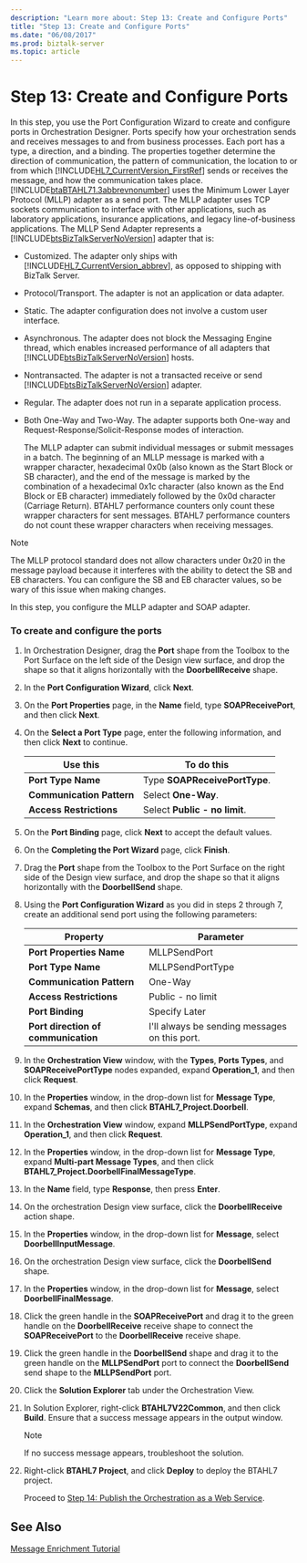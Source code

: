 ```yaml
---
description: "Learn more about: Step 13: Create and Configure Ports"
title: "Step 13: Create and Configure Ports"
ms.date: "06/08/2017"
ms.prod: biztalk-server
ms.topic: article
---
```

# Step 13: Create and Configure Ports
In this step, you use the Port Configuration Wizard to create and configure ports in Orchestration Designer. Ports specify how your orchestration sends and receives messages to and from business processes. Each port has a type, a direction, and a binding. The properties together determine the direction of communication, the pattern of communication, the location to or from which [!INCLUDE[HL7_CurrentVersion_FirstRef](../../includes/hl7-currentversion-firstref-md.md)] sends or receives the message, and how the communication takes place. [!INCLUDE[btaBTAHL71.3abbrevnonumber](../../includes/btabtahl71-3abbrevnonumber-md.md)] uses the Minimum Lower Layer Protocol (MLLP) adapter as a send port. The MLLP adapter uses TCP sockets communication to interface with other applications, such as laboratory applications, insurance applications, and legacy line-of-business applications. The MLLP Send Adapter represents a [!INCLUDE[btsBizTalkServerNoVersion](../../includes/btsbiztalkservernoversion-md.md)] adapter that is:  

- Customized. The adapter only ships with [!INCLUDE[HL7_CurrentVersion_abbrev](../../includes/hl7-currentversion-abbrev-md.md)], as opposed to shipping with BizTalk Server.  

- Protocol/Transport. The adapter is not an application or data adapter.  

- Static. The adapter configuration does not involve a custom user interface.  

- Asynchronous. The adapter does not block the Messaging Engine thread, which enables increased performance of all adapters that [!INCLUDE[btsBizTalkServerNoVersion](../../includes/btsbiztalkservernoversion-md.md)] hosts.  

- Nontransacted. The adapter is not a transacted receive or send [!INCLUDE[btsBizTalkServerNoVersion](../../includes/btsbiztalkservernoversion-md.md)] adapter.  

- Regular. The adapter does not run in a separate application process.  

- Both One-Way and Two-Way. The adapter supports both One-way and Request-Response/Solicit-Response modes of interaction.  

  The MLLP adapter can submit individual messages or submit messages in a batch. The beginning of an MLLP message is marked with a wrapper character, hexadecimal 0x0b (also known as the Start Block or SB character), and the end of the message is marked by the combination of a hexadecimal 0x1c character (also known as the End Block or EB character) immediately followed by the 0x0d character (Carriage Return). BTAHL7 performance counters only count these wrapper characters for sent messages. BTAHL7 performance counters do not count these wrapper characters when receiving messages.  

> [!NOTE]
>  The MLLP protocol standard does not allow characters under 0x20 in the message payload because it interferes with the ability to detect the SB and EB characters. You can configure the SB and EB character values, so be wary of this issue when making changes.  

 In this step, you configure the MLLP adapter and SOAP adapter.  

### To create and configure the ports  

1. In Orchestration Designer, drag the **Port** shape from the Toolbox to the Port Surface on the left side of the Design view surface, and drop the shape so that it aligns horizontally with the **DoorbellReceive** shape.  

2. In the **Port Configuration Wizard**, click **Next**.  

3. On the **Port Properties** page, in the **Name** field, type **SOAPReceivePort**, and then click **Next**.  

4. On the **Select a Port Type** page, enter the following information, and then click **Next** to continue.  


   |         Use this          |          To do this           |
   |---------------------------|-------------------------------|
   |    **Port Type Name**     | Type **SOAPReceivePortType**. |
   | **Communication Pattern** |      Select **One-Way**.      |
   |  **Access Restrictions**  | Select **Public - no limit**. |


5. On the **Port Binding** page, click **Next** to accept the default values.  

6. On the **Completing the Port Wizard** page, click **Finish**.  

7. Drag the **Port** shape from the Toolbox to the Port Surface on the right side of the Design view surface, and drop the shape so that it aligns horizontally with the **DoorbellSend** shape.  

8. Using the **Port Configuration Wizard** as you did in steps 2 through 7, create an additional send port using the following parameters:  


   |              Property               |                   Parameter                   |
   |-------------------------------------|-----------------------------------------------|
   |      **Port Properties Name**       |                 MLLPSendPort                  |
   |         **Port Type Name**          |               MLLPSendPortType                |
   |      **Communication Pattern**      |                    One-Way                    |
   |       **Access Restrictions**       |               Public - no limit               |
   |          **Port Binding**           |                 Specify Later                 |
   | **Port direction of communication** | I'll always be sending messages on this port. |


9. In the **Orchestration View** window, with the **Types**, **Ports Types**, and **SOAPReceivePortType** nodes expanded, expand **Operation_1**, and then click **Request**.  

10. In the **Properties** window, in the drop-down list for **Message Type**, expand **Schemas**, and then click **BTAHL7_Project.Doorbell**.  

11. In the **Orchestration View** window, expand **MLLPSendPortType**, expand **Operation_1**, and then click **Request**.  

12. In the **Properties** window, in the drop-down list for **Message Type**, expand **Multi-part Message Types**, and then click **BTAHL7_Project.DoorbellFinalMessageType**.  

13. In the **Name** field, type **Response**, then press **Enter**.  

14. On the orchestration Design view surface, click the **DoorbellReceive** action shape.  

15. In the **Properties** window, in the drop-down list for **Message**, select **DoorbellInputMessage**.  

16. On the orchestration Design view surface, click the **DoorbellSend** shape.  

17. In the **Properties** window, in the drop-down list for **Message**, select **DoorbellFinalMessage**.  

18. Click the green handle in the **SOAPReceivePort** and drag it to the green handle on the **DoorbellReceive** receive shape to connect the **SOAPReceivePort** to the **DoorbellReceive** receive shape.  

19. Click the green handle in the **DoorbellSend** shape and drag it to the green handle on the **MLLPSendPort** port to connect the **DoorbellSend** send shape to the **MLLPSendPort** port.  

20. Click the **Solution Explorer** tab under the Orchestration View.  

21. In Solution Explorer, right-click **BTAHL7V22Common**, and then click **Build**. Ensure that a success message appears in the output window.  

    > [!NOTE]
    >  If no success message appears, troubleshoot the solution.  

22. Right-click **BTAHL7 Project**, and click **Deploy** to deploy the BTAHL7 project.  

    Proceed to [Step 14: Publish the Orchestration as a Web Service](../../adapters-and-accelerators/accelerator-hl7/step-14-publish-the-orchestration-as-a-web-service.md).  

## See Also  
 [Message Enrichment Tutorial](../../adapters-and-accelerators/accelerator-hl7/message-enrichment-tutorial.md)
